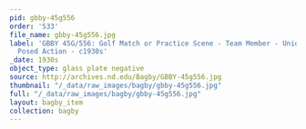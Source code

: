 ```yaml
---
pid: gbby-45g556
order: '533'
file_name: gbby-45g556.jpg
label: 'GBBY 45G/556: Golf Match or Practice Scene - Team Member - Unidentified -
  Posed Action - c1930s'
_date: 1930s
object_type: glass plate negative
source: http://archives.nd.edu/Bagby/GBBY-45g556.jpg
thumbnail: "/_data/raw_images/bagby/gbby-45g556.jpg"
full: "/_data/raw_images/bagby/gbby-45g556.jpg"
layout: bagby_item
collection: bagby
---
```

